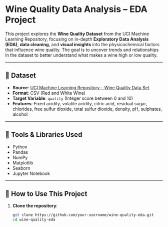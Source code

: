 # Wine Quality Data Analysis – EDA Project

This project explores the **Wine Quality Dataset** from the UCI Machine Learning Repository, focusing on in-depth **Exploratory Data Analysis (EDA)**, **data cleaning**, and **visual insights** into the physicochemical factors that influence wine quality. The goal is to uncover trends and relationships in the dataset to better understand what makes a wine high or low quality.

---

## 📂 Dataset

- **Source**: [UCI Machine Learning Repository – Wine Quality Data Set](https://archive.ics.uci.edu/ml/datasets/Wine+Quality)
- **Format**: CSV (Red and White Wine)
- **Target Variable**: `quality` (Integer score between 0 and 10)
- **Features**: Fixed acidity, volatile acidity, citric acid, residual sugar, chlorides, free sulfur dioxide, total sulfur dioxide, density, pH, sulphates, alcohol

---

## 🧰 Tools & Libraries Used

- Python
- Pandas
- NumPy
- Matplotlib
- Seaborn
- Jupyter Notebook

---

## 🧪 How to Use This Project

1. **Clone the repository**:
   ```bash
   git clone https://github.com/your-username/wine-quality-eda.git
   cd wine-quality-eda
